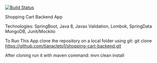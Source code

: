 [![Build Status](https://travis-ci.org/tianacleto1/shopping-cart-backend.svg?branch=master)](https://travis-ci.org/tianacleto1/shopping-cart-backend)

Shopping Cart Backend App

Technologies: 
    SpringBoot, Java 8, Javax Validation, Lombok, SpringData MongoDB, Junit/Mockito
    
To Run This App clone the repository on a local folder using git: 
    git clone https://github.com/tianacleto1/shopping-cart-backend.git
    
After cloning run it with maven command: 
    mvn clean install

    
    